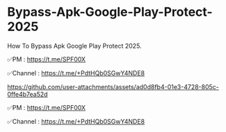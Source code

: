 # Bypass-Apk-Google-Play-Protect-2025
How To Bypass Apk Google Play Protect 2025.


✅PM : https://t.me/SPF00X

✅Channel : https://t.me/+PdtHQb0SGwY4NDE8





https://github.com/user-attachments/assets/ad0d8fb4-01e3-4728-805c-0ffe4b7ea52d




✅PM : https://t.me/SPF00X

✅Channel : https://t.me/+PdtHQb0SGwY4NDE8




